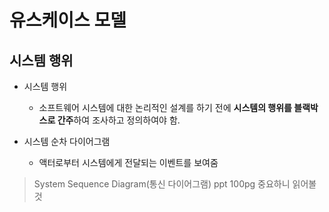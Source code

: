 # 유스케이스 모델
## 시스템 행위
- 시스템 행위
  - 소프트웨어 시스템에 대한 논리적인 설계를 하기 전에 **시스템의 행위를 블랙박스로 간주**하여 조사하고 정의하여야 함.

- 시스템 순차 다이어그램
  - 액터로부터 시스템에게 전달되는 이벤트를 보여줌

> System Sequence Diagram(통신 다이어그램) ppt 100pg 중요하니 읽어볼 것